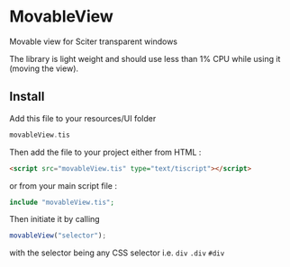 # MovableView
Movable view for Sciter transparent windows

The library is light weight and should use less than 1% CPU while using it (moving the view).


## Install
Add this file to your resources/UI folder
```php
movableView.tis
```

Then add the file to your project either from HTML :
```html
<script src="movableView.tis" type="text/tiscript"></script>
```
or from your main script file :
```php
include "movableView.tis";
```

Then initiate it by calling
```js
movableView("selector");
```
with the selector being any CSS selector i.e. `div` `.div` `#div`
